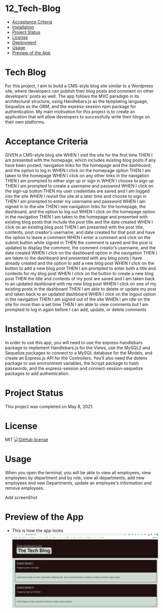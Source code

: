 # 12_Tech-Blog

* [Acceptance Criteria](#acceptancecriteria)
* [Installation](#installation)
* [Project Status](#projectstatus)
* [License](#license)
* [Deployment](#deployment)
* [Usage](#usage)
* [Preview of the App](#previewApp)

# Tech Blog

For this project, I aim to build a CMS-style blog site similar to a Wordpress site, where developers can publish their blog posts and comment on other developers’ posts as well. The app follows the MVC paradigm in its architectural structure, using Handlebars.js as the templating language, Sequelize as the ORM, and the express-session npm package for authentication. My main motivation for this project is to create an application that will allow developers to successfully write their blogs on their own platforms.  

# Acceptance Criteria
GIVEN a CMS-style blog site
WHEN I visit the site for the first time
THEN I am presented with the homepage, which includes existing blog posts if any have been posted; navigation links for the homepage and the dashboard; and the option to log in
WHEN I click on the homepage option
THEN I am taken to the homepage
WHEN I click on any other links in the navigation
THEN I am prompted to either sign up or sign in
WHEN I choose to sign up
THEN I am prompted to create a username and password
WHEN I click on the sign-up button
THEN my user credentials are saved and I am logged into the site
WHEN I revisit the site at a later time and choose to sign in
THEN I am prompted to enter my username and password
WHEN I am signed in to the site
THEN I see navigation links for the homepage, the dashboard, and the option to log out
WHEN I click on the homepage option in the navigation
THEN I am taken to the homepage and presented with existing blog posts that include the post title and the date created
WHEN I click on an existing blog post
THEN I am presented with the post title, contents, post creator’s username, and date created for that post and have the option to leave a comment
WHEN I enter a comment and click on the submit button while signed in
THEN the comment is saved and the post is updated to display the comment, the comment creator’s username, and the date created
WHEN I click on the dashboard option in the navigation
THEN I am taken to the dashboard and presented with any blog posts I have already created and the option to add a new blog post
WHEN I click on the button to add a new blog post
THEN I am prompted to enter both a title and contents for my blog post
WHEN I click on the button to create a new blog post
THEN the title and contents of my post are saved and I am taken back to an updated dashboard with my new blog post
WHEN I click on one of my existing posts in the dashboard
THEN I am able to delete or update my post and taken back to an updated dashboard
WHEN I click on the logout option in the navigation
THEN I am signed out of the site
WHEN I am idle on the site for more than a set time
THEN I am able to view comments but I am prompted to log in again before I can add, update, or delete comments

# Installation
In order to use this app, you will need to use the express-handlebars package to implement Handlebars.js for the Views, use the MySQL2 and Sequelize packages to connect to a MySQL database for the Models, and create an Express.js API for the Controllers. You’ll also need the dotenv package to use environment variables, the bcrypt package to hash passwords, and the express-session and connect-session-sequelize packages to add authentication.

# Project Status
This project was completed on May 8, 2021. 

# License
MIT
[![GitHub license](https://img.shields.io/badge/license-MIT-blue.svg)](https://github.com/sdca/advdv)

<!-- # Deployment
[Link](https://drive.google.com/file/d/1O19XE915vSMxjYLlFQsY-bE4j2_3muhJ/view?usp=sharing) -->

# Usage
When you open the terminal, you will be able to view all employees, view employees by department and by role, view all departments, add new employees and new Departments, update an employee's information and remove employees. 

Add screenShot
# Preview of the App
* This is how the app looks
![NoteTakingApp Screenshot](./asset/tech_blog.PNG)